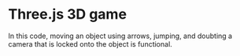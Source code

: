 # Three.js 3D game
In this code, moving an object using arrows, jumping, and doubting a camera that is locked onto the object is functional.

